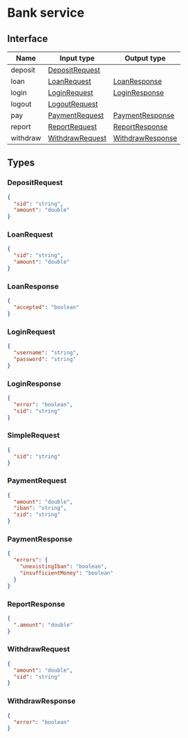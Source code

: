 # Bank service

## Interface

| Name     | Input type                          | Output type                           |
| -------- | ----------------------------------- | ------------------------------------- |
| deposit  | [DepositRequest](#depositrequest)   |                                       |
| loan     | [LoanRequest](#loanrequest)         | [LoanResponse](#loanresponse)         |
| login    | [LoginRequest](#loginrequest)       | [LoginResponse](#loginresponse)       |
| logout   | [LogoutRequest](#simplerequest)     |                                       |
| pay      | [PaymentRequest](#paymentrequest)   | [PaymentResponse](#paymentresponse)   |
| report   | [ReportRequest](#simplerequest)     | [ReportResponse](#reportresponse)     |
| withdraw | [WithdrawRequest](#withdrawrequest) | [WithdrawResponse](#withdrawresponse) |

## Types

### DepositRequest

```json
{
  "sid": "string",
  "amount": "double"
}
```

### LoanRequest

```json
{
  "sid": "string",
  "amount": "double"
}
```

### LoanResponse

```json
{
  "accepted": "boolean"
}
```

### LoginRequest

```json
{
  "username": "string",
  "password": "string"
}
```

### LoginResponse

```json
{
  "error": "boolean",
  "sid": "string"
}
```

### SimpleRequest

```json
{
  "sid": "string"
}
```

### PaymentRequest

```json
{
  "amount": "double",
  "iban": "string",
  "sid": "string"
}
```

### PaymentResponse

```json
{
  "errors": {
    "unexistingIban": "boolean",
    "insufficientMoney": "boolean"
  }
}
```

### ReportResponse

```json
{
  ".amount": "double"
}
```

### WithdrawRequest

```json
{
  "amount": "double",
  "sid": "string"
}
```

### WithdrawResponse

```json
{
  "error": "boolean"
}

```